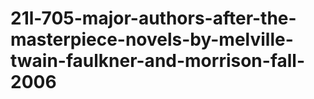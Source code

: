 # 21l-705-major-authors-after-the-masterpiece-novels-by-melville-twain-faulkner-and-morrison-fall-2006